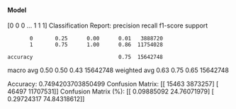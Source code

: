 #### Model
[0 0 0 ... 1 1 1]
Classification Report:
              precision    recall  f1-score   support

           0       0.25      0.00      0.01   3888720
           1       0.75      1.00      0.86  11754028

    accuracy                           0.75  15642748
   macro avg       0.50      0.50      0.43  15642748
weighted avg       0.63      0.75      0.65  15642748

Accuracy: 0.7494203703850499
Confusion Matrix:
[[   15463  3873257]
 [   46497 11707531]]
Confusion Matrix (%):
[[ 0.09885092 24.76071979]
 [ 0.29724317 74.84318612]]
